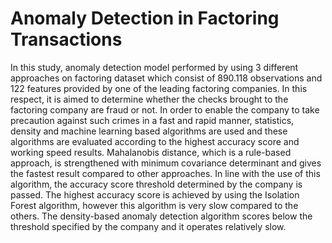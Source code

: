 # Anomaly Detection in Factoring Transactions


In this study, anomaly detection model performed by using 3 different approaches on factoring dataset which consist of 890.118 observations and 122 features provided by one of the leading factoring companies. In this respect, it is aimed to determine whether the checks brought to the factoring company are fraud or not. In order to enable the company to take precaution against such crimes in a fast and rapid manner, statistics, density and machine learning based algorithms are used and these algorithms are evaluated according to the highest accuracy score and working speed results. Mahalanobis distance, which is a rule-based approach, is strengthened with minimum covariance determinant and gives the fastest result compared to other approaches. In line with the use of this algorithm, the accuracy score threshold determined by the company is passed. The highest accuracy score is achieved by using the Isolation Forest algorithm, however this algorithm is very slow compared to the others. The density-based anomaly detection algorithm scores below the threshold specified by the company and it operates relatively slow.
